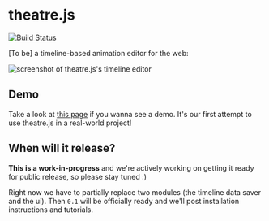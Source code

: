 # theatre.js
[![Build Status](https://secure.travis-ci.org/AriaMinaei/theatrejs.png)](http://travis-ci.org/AriaMinaei/theatrejs)

[To be] a timeline-based animation editor for the web:

![screenshot of theatre.js's timeline editor](https://github.com/AriaMinaei/theatrejs/raw/master/docs/screenshots/timeline.png)

## Demo

 Take a look at [this page](http://gelobi.org/griddify) if you wanna see a demo. It's our first attempt to use theatre.js in a real-world project!

## When will it release?

**This is a work-in-progress** and we're actively working on getting it ready for public release, so please stay tuned :)

Right now we have to partially replace two modules (the timeline data saver and the ui). Then `0.1` will be officially ready and we'll post installation instructions and tutorials.